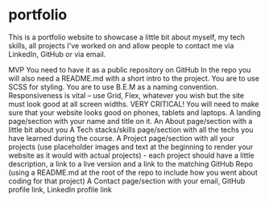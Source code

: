 # portfolio

This is a portfolio website to showcase a little bit about myself, my tech skills, all projects I've worked on and allow people to contact me via LinkedIn, GitHub or via email.

MVP
 You need to have it as a public repository on GitHub
 In the repo you will also need a README.md with a short intro to the project.
 You are to use SCSS for styling.
 You are to use B.E.M as a naming convention.
 Responsiveness is vital – use Grid, Flex, whatever you wish but the site must look good at all screen widths. VERY CRITICAL! You will need to make sure that your website looks good on phones, tablets and laptops.
 A landing page/section with your name and title on it.
 An About page/section with a little bit about you
 A Tech stacks/skills page/section with all the techs you have learned during the course.
 A Project page/section with all your projects (use placeholder images and text at the beginning to render your website as it would with actual projects) - each project should have a little description, a link to a live version and a link to the matching GitHub Repo (using a README.md at the root of the repo to include how you went about coding for that project)
 A Contact page/section with your email, GitHub profile link, LinkedIn profile link
